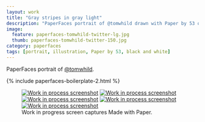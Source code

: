 ```yaml
---
layout: work
title: "Gray stripes in gray light"
description: "PaperFaces portrait of @tomwhild drawn with Paper by 53 on an iPad."
image: 
  feature: paperfaces-tomwhild-twitter-lg.jpg
  thumb: paperfaces-tomwhild-twitter-150.jpg
category: paperfaces
tags: [portrait, illustration, Paper by 53, black and white]
---
```


PaperFaces portrait of [@tomwhild](http://twitter.com/tomwhild).

{% include paperfaces-boilerplate-2.html %}

<figure class="third">
	<a href="{{ site.url }}/images/paperfaces-tomwhild-process-1-lg.jpg"><img src="{{ site.url }}/images/paperfaces-tomwhild-process-1-600.jpg" alt="Work in process screenshot"></a>
	<a href="{{ site.url }}/images/paperfaces-tomwhild-process-2-lg.jpg"><img src="{{ site.url }}/images/paperfaces-tomwhild-process-2-600.jpg" alt="Work in process screenshot"></a>
	<a href="{{ site.url }}/images/paperfaces-tomwhild-process-3-lg.jpg"><img src="{{ site.url }}/images/paperfaces-tomwhild-process-3-600.jpg" alt="Work in process screenshot"></a>
	<a href="{{ site.url }}/images/paperfaces-tomwhild-process-4-lg.jpg"><img src="{{ site.url }}/images/paperfaces-tomwhild-process-4-600.jpg" alt="Work in process screenshot"></a>
	<a href="{{ site.url }}/images/paperfaces-tomwhild-process-5-lg.jpg"><img src="{{ site.url }}/images/paperfaces-tomwhild-process-5-600.jpg" alt="Work in process screenshot"></a>
	<figcaption>Work in progress screen captures Made with Paper.</figcaption>
</figure>